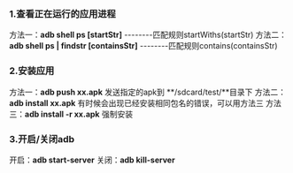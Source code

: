 ### 1.查看正在运行的应用进程 ###
方法一：**adb shell ps [startStr]**  --------匹配规则startWiths(startStr)
方法二：**adb shell ps | findstr [containsStr]**  --------匹配规则contains(containsStr)


### 2.安装应用 ###
方法一：**adb push xx.apk** 发送指定的apk到 **/sdcard/test/**目录下
方法二：**adb install xx.apk** 有时候会出现已经安装相同包名的错误，可以用方法三
方法三：**adb install -r xx.apk** 强制安装

### 3.开启/关闭adb ###
开启：**adb start-server**
关闭：**adb kill-server**